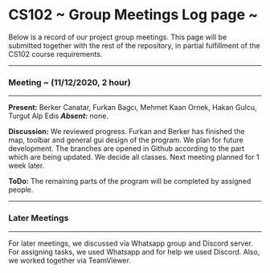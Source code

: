 # CS102 ~ Group Meetings Log page ~

Below is a record of our project group meetings. This page will be submitted together with the rest of the repository, in partial fulfillment of the CS102 course requirements.

****
### Meeting ~ (11/12/2020, 2 hour)
****
**Present:** Berker Canatar, Furkan Bagcı, Mehmet Kaan Ornek, Hakan Gulcu, Turgut Alp Edis   _**Absent:**_ none.

**Discussion:** 
We reviewed progress. Furkan and Berker has finished the map, toolbar and general gui design of the program. We plan for future development. The branches are opened in Github according to the part which are being updated. We decide all classes.  Next meeting planned for 1 week later.

**ToDo:** The remaining parts of the program will be completed by assigned people.

***
### Later Meetings
***
For later meetings, we discussed via Whatsapp group and Discord server. For assigning tasks, we used Whatsapp and for help we used Discord. Also, we worked together via TeamViewer.